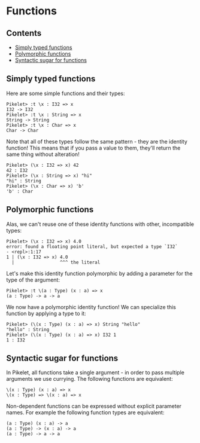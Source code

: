 # Functions

## Contents

- [Simply typed functions](#simply-typed-functions)
- [Polymorphic functions](#polymorphic-functions)
- [Syntactic sugar for functions](#syntactic-sugar-for-functions)

## Simply typed functions

Here are some simple functions and their types:

```pikelet-repl
Pikelet> :t \x : I32 => x
I32 -> I32
Pikelet> :t \x : String => x
String -> String
Pikelet> :t \x : Char => x
Char -> Char
```

Note that all of these types follow the same pattern - they are the identity
function! This means that if you pass a value to them, they'll return the same
thing without alteration!

```pikelet-repl
Pikelet> (\x : I32 => x) 42
42 : I32
Pikelet> (\x : String => x) "hi"
"hi" : String
Pikelet> (\x : Char => x) 'b'
'b' : Char
```

## Polymorphic functions

Alas, we can't reuse one of these identity functions with other, incompatible
types:

```pikelet-repl
Pikelet> (\x : I32 => x) 4.0
error: found a floating point literal, but expected a type `I32`
- <repl>:1:17
1 | (\x : I32 => x) 4.0
  |                 ^^^ the literal
```

Let's make this identity function polymorphic by adding a parameter for the type
of the argument:

```pikelet-repl
Pikelet> :t \(a : Type) (x : a) => x
(a : Type) -> a -> a
```

We now have a polymorphic identity function! We can specialize this function by
applying a type to it:

```pikelet-repl
Pikelet> (\(x : Type) (x : a) => x) String "hello"
"hello" : String
Pikelet> (\(x : Type) (x : a) => x) I32 1
1 : I32
```

## Syntactic sugar for functions

In Pikelet, all functions take a single argument - in order to pass multiple
arguments we use currying. The following functions are equivalent:

```pikelet
\(x : Type) (x : a) => x
\(x : Type) => \(x : a) => x
```

Non-dependent functions can be expressed without explicit parameter names. For
example the following function types are equivalent:

```pikelet
(a : Type) (x : a) -> a
(a : Type) -> (x : a) -> a
(a : Type) -> a -> a
```
